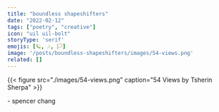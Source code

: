 ```yaml
---
title: "boundless shapeshifters"
date: "2022-02-12"
tags: ["poetry", "creative"]
icon: "uil uil-bolt"
storyType: 'serif'
emojis: [🪐, 🎶, 🏳️]
image: '/posts/boundless-shapeshifters/images/54-views.png'
related: []
---
```


{{< figure src="./images/54-views.png" caption="54 Views by Tsherin Sherpa" >}}

<div id="text-container">
    <div id="boundless-shapeshifters"></div>
    <p class="signoff">- spencer chang</p>
</div>

<script>
      const poem = `
* Texts
    * Melodies
        * clear notes
            * clear notes, interdependent chords
                * clear notes, interdependent chords, harmonic tones
    * for
    * words
        * communes of
        * letters
            * curving letters
                * curving, elegant letters
                    * curving, elegant, giving letters
* are
* boundless shapeshifters,
    * boundless shapeshifters (technicolor chameleons),
        * boundless shapeshifters (technicolor chameleons, expanding universes),
            * boundless shapeshifters (technicolor chameleons, expanding universes, vibrant dancers),
* zealous freedom fighters,
    * zealous freedom fighters, champions of liberty,
        * zealous freedom fighters, champions of liberty, harbingers of divinity
* sacred
    * sacred (laden with gravitas)
        * sacred (laden with gravitas, revered by followers)
            * sacred (laden with gravitas, revered by followers, imparts visceral feeling)
* holders of space
    * holders of space and keepers of time
        * holders of space and keepers of time and protectors of life`;
  const node = createTelescopicTextFromBulletedList(poem);
  const container = document.getElementById("boundless-shapeshifters")
  container.appendChild(node)
</script>
